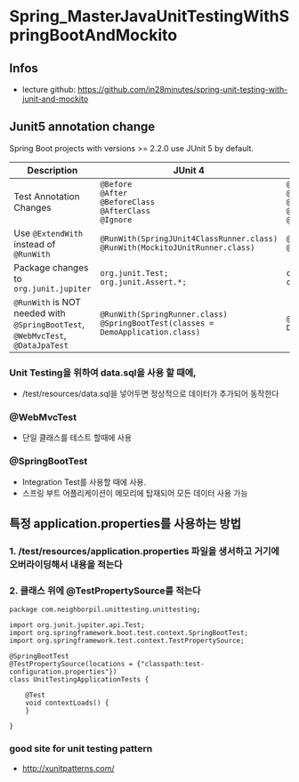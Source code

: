 # Spring_MasterJavaUnitTestingWithSpringBootAndMockito

## Infos
 - lecture github: https://github.com/in28minutes/spring-unit-testing-with-junit-and-mockito

## Junit5 annotation change
Spring Boot projects with versions >= 2.2.0 use JUnit 5 by default.

|Description|JUnit 4| JUnit 5|
|--|--|--|
|Test Annotation Changes|`@Before`<BR/>`@After`<BR/>`@BeforeClass`<BR/>`@AfterClass`<BR/>`@Ignore`|`@BeforeEach`<BR/>`@AfterEach`<BR/>`@BeforeAll`<BR/>`@AfterAll`<BR/>`@Disabled`|
|Use `@ExtendWith` instead of `@RunWith`|`@RunWith(SpringJUnit4ClassRunner.class)`<BR/>`@RunWith(MockitoJUnitRunner.class)`|`@ExtendWith(SpringExtension.class)` <BR/>`@ExtendWith(MockitoExtension.class)`|
|Package changes to `org.junit.jupiter` |`org.junit.Test;` <BR/> `org.junit.Assert.*;`|`org.junit.jupiter.api.Test;` <BR/>`org.junit.jupiter.api.Assertions.*;`|
|`@RunWith` is NOT needed with `@SpringBootTest`, `@WebMvcTest`, `@DataJpaTest`|`@RunWith(SpringRunner.class)`<BR/>`@SpringBootTest(classes = DemoApplication.class)`|`@SpringBootTest(classes = DemoApplication.class)`|


### Unit Testing을 위하여 data.sql을 사용 할 때에,
 - /test/resources/data.sql을 넣어두면 정상적으로 데이터가 추가되어 동작한다

### @WebMvcTest
 - 단일 클래스를 테스트 할때에 사용

### @SpringBootTest
 - Integration Test를 사용할 때에 사용. 
 - 스프링 부트 어플리케이션이 메모리에 탑재되어 모든 데이터 사용 가능


## 특정 application.properties를 사용하는 방법
### 1. /test/resources/application.properties 파일을 생서하고 거기에 오버라이딩해서 내용을 적는다
### 2. 클래스 위에 @TestPropertySource를 적는다
```
package com.neighborpil.unittesting.unittesting;

import org.junit.jupiter.api.Test;
import org.springframework.boot.test.context.SpringBootTest;
import org.springframework.test.context.TestPropertySource;

@SpringBootTest
@TestPropertySource(locations = {"classpath:test-configuration.properties"})
class UnitTestingApplicationTests {

	@Test
	void contextLoads() {
	}

}
```


### good site for unit testing pattern
 - http://xunitpatterns.com/

